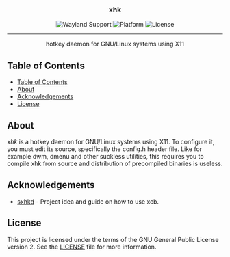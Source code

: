 <!-- <p align="center">
  <a href="" rel="noopener">
 <img width=200px height=200px src="https://i.imgur.com/6wj0hh6.jpg" alt="Project logo"></a>
</p> -->

<h3 align="center">xhk</h3>

<div align="center">

![Wayland Support](https://img.shields.io/badge/Wayland%20Support-Not%20Yet-black?style=flat-square&labelColor=white)
![Platform](https://img.shields.io/badge/platform-GNU%2FLinux-black?style=flat-square&labelColor=white)
![License](https://img.shields.io/badge/license-GPL--2.0-black?style=flat-square&labelColor=white)

</div>

---

<p align="center"> hotkey daemon for GNU/Linux systems using X11
    <br> 
</p>

## Table of Contents

- [Table of Contents](#table-of-contents)
- [About](#about)
- [Acknowledgements](#acknowledgements)
- [License](#license)

## About

*xhk* is a hotkey daemon for GNU/Linux systems using X11. To configure it, you must edit its source, specifically the config.h header file. Like for example dwm, dmenu and other suckless utilities, this requires you to compile xhk from source and distribution of precompiled binaries is useless.

## Acknowledgements

- [sxhkd](https://github.com/baskerville/sxhkd) - Project idea and guide on how to use xcb.

## License

This project is licensed under the terms of the GNU General Public License version 2. See the [LICENSE](https://github.com/lianstuder/xhk/blob/master/LICENSE) file for more information.
